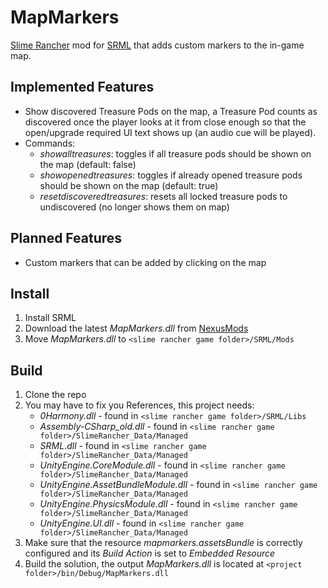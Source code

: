 # MapMarkers
[Slime Rancher](http://slimerancher.com/) mod for [SRML](https://www.nexusmods.com/slimerancher/mods/2) that adds custom markers to the in-game map.

## Implemented Features
- Show discovered Treasure Pods on the map, a Treasure Pod counts as discovered once the player looks at it from close enough so that the open/upgrade required UI text shows up (an audio cue will be played).
- Commands:
    - *showalltreasures*: toggles if all treasure pods should be shown on the map (default: false)
    - *showopenedtreasures*: toggles if already opened treasure pods should be shown on the map (default: true)
    - *resetdiscoveredtreasures*: resets all locked treasure pods to undiscovered (no longer shows them on map)

## Planned Features
- Custom markers that can be added by clicking on the map

## Install
1. Install SRML
2. Download the latest *MapMarkers.dll* from [NexusMods]()
3. Move *MapMarkers.dll* to `<slime rancher game folder>/SRML/Mods`

## Build
1. Clone the repo
2. You may have to fix you References, this project needs:
    - *0Harmony.dll* - found in  `<slime rancher game folder>/SRML/Libs`
    - *Assembly-CSharp_old.dll* - found in `<slime rancher game folder>/SlimeRancher_Data/Managed`
    - *SRML.dll* - found in `<slime rancher game folder>/SlimeRancher_Data/Managed`
    - *UnityEngine.CoreModule.dll* - found in `<slime rancher game folder>/SlimeRancher_Data/Managed`
    - *UnityEngine.AssetBundleModule.dll* - found in `<slime rancher game folder>/SlimeRancher_Data/Managed`
    - *UnityEngine.PhysicsModule.dll* - found in `<slime rancher game folder>/SlimeRancher_Data/Managed`
    - *UnityEngine.UI.dll* - found in `<slime rancher game folder>/SlimeRancher_Data/Managed`
3. Make sure that the resource *mapmarkers.assetsBundle* is correctly configured and its *Build Action* is set to *Embedded Resource*
4. Build the solution, the output *MapMarkers.dll* is located at `<project folder>/bin/Debug/MapMarkers.dll`